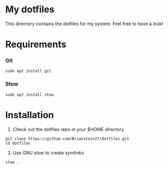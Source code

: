 # My dotfiles

This directory contains the dotfiles for my system.
Feel free to have a look!

# Requirements

### Git

```
sudo apt install git
```

### Stow

```
sudo apt install stow
```

# Installation

1. Check out the dotfiles repo in your $HOME directory

```
git clone https://github.com/Brianstein27/dotfiles.git
cd dotfiles
```

2. Use GNU stow to create symlinks

```
stow .
```
